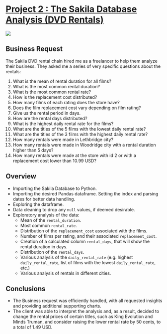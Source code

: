 # [Project 2 : The Sakila Database Analysis (DVD Rentals)](https://github.com/davidgomezpr1/Python_Exploratory_Analysis/blob/Portfolio_Projects/The_Sakila_Database_Analysis.ipynb)
![](https://docs.oracle.com/cd/E17952_01/workbench-en/images/wb-sakila-eer.png)


## Business Request

The Sakila DVD rental chain hired me as a freelancer to help them analyze their business. They asked me a series of very specific questions about the rentals:

1. What is the mean of rental duration for all films?
2. What is the most common rental duration?
3. What is the most common rental rate?
4. How is the replacement cost distributed?
5. How many films of each rating does the store have?
6. Does the film replacement cost vary depending on film rating?
7. Give us the rental period in days.
8. How are the rental days distributed?
9. What is the highest daily rental rate for the films?
10. What are the titles of the 5 films with the lowest daily rental rate?
11. What are the titles of the 3 films with the highest daily rental rate?
12. How many rentals were made in Lethbridge city?
13. How many rentals were made in Woodridge city with a rental duration higher than 5 days?
14. How many rentals were made at the store with id 2 or with a replacement cost lower than 10.99 USD?

## Overview

- Importing the Sakila Database to Python.
- Importing the desired Pandas dataframe. Setting the index and parsing 
dates for better data handling.
- Exploring the dataframe.
- Data cleaning to drop any `null` values, if deemed desirable. 
- Exploratory analysis of the data:
    - Mean of the `rental_duration`.
    - Most common `rental_rate`.
    - Distribution of the `replacement_cost` associated with the films.
    - Number of films per rating, and their associated `replacement_cost`.
    - Creation of a calculated column `rental_days`, that will show the rental duration in days.
    - Distribution of the `rental_days`.
    - Various analysis of the `daily_rental_rate` (e.g. highest `daily_rental_rate`, 
    list of films with the lowest `daily_rental_rate`, etc.)
    - Various analysis of rentals in different cities.
    
## Conclusions

- The Business request was efficiently handled, with all requested insights and providing additional supporting charts.
- The client was able to interpret the analysis and, as a result, decided to change the rental prices of certain titles, such as King Evolution and Minds Truman, and consider raising the lower rental rate by 50 cents, to a total of 1.49 USD.
    
